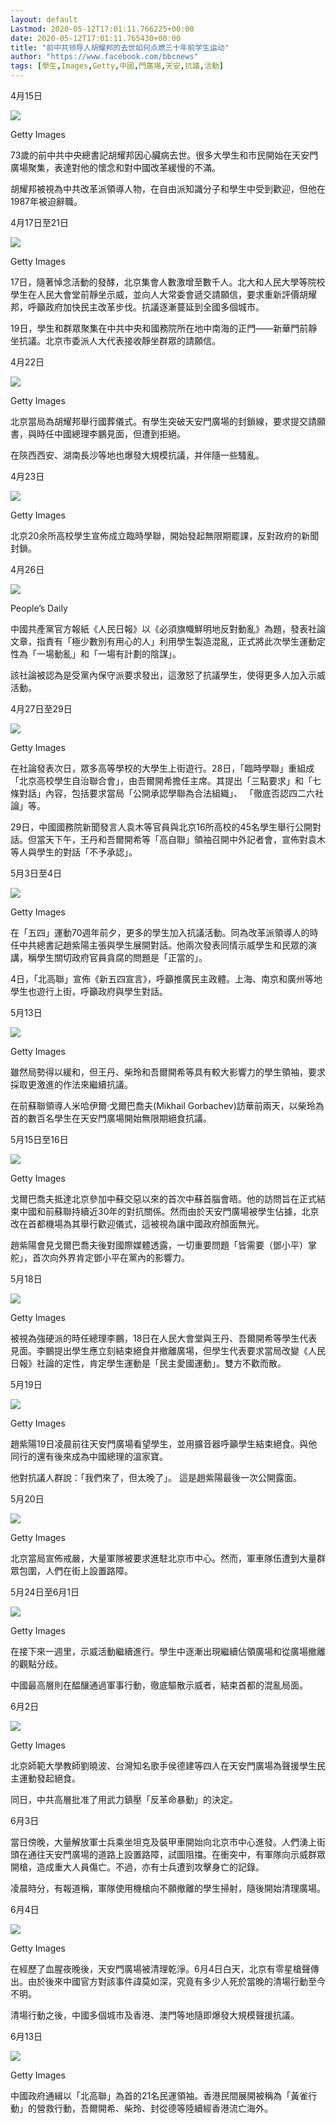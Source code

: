 ```yaml
---
layout: default
Lastmod: 2020-05-12T17:01:11.766225+00:00
date: 2020-05-12T17:01:11.765430+00:00
title: "前中共领导人胡耀邦的去世如何点燃三十年前学生运动"
author: "https://www.facebook.com/bbcnews"
tags: [學生,Images,Getty,中國,門廣場,天安,抗議,活動]
---
```


4月15日

 ![](https://images.weserv.nl/?url=https%3A//news.files.bbci.co.uk/include/vjeastasia/185-timeline-generator/assets/china_4th_june_hant-project-assets/img/1.jpg%3Fv%3D1.4.2) 

Getty Images

73歲的前中共中央總書記胡耀邦因心臟病去世。很多大學生和市民開始在天安門廣場聚集，表達對他的懷念和對中國改革緩慢的不滿。

胡耀邦被視為中共改革派領導人物，在自由派知識分子和學生中受到歡迎，但他在1987年被迫辭職。

4月17日至21日

 ![](https://images.weserv.nl/?url=https%3A//news.files.bbci.co.uk/include/vjeastasia/185-timeline-generator/assets/china_4th_june_hant-project-assets/img/2.jpg%3Fv%3D1.4.2) 

Getty Images

17日，隨著悼念活動的發酵，北京集會人數激增至數千人。北大和人民大學等院校學生在人民大會堂前靜坐示威，並向人大常委會遞交請願信，要求重新評價胡耀邦，呼籲政府加快民主改革步伐。抗議逐漸蔓延到全國多個城市。

19日，學生和群眾聚集在中共中央和國務院所在地中南海的正門——新華門前靜坐抗議。北京市委派人大代表接收靜坐群眾的請願信。

4月22日

 ![](https://images.weserv.nl/?url=https%3A//news.files.bbci.co.uk/include/vjeastasia/185-timeline-generator/assets/china_4th_june_hant-project-assets/img/3.jpg%3Fv%3D1.4.2) 

Getty Images

北京當局為胡耀邦舉行國葬儀式。有學生突破天安門廣場的封鎖線，要求提交請願書，與時任中國總理李鵬見面，但遭到拒絕。

在陝西西安、湖南長沙等地也爆發大規模抗議，并伴隨一些騷亂。

4月23日

 ![](https://images.weserv.nl/?url=https%3A//news.files.bbci.co.uk/include/vjeastasia/185-timeline-generator/assets/china_4th_june_hant-project-assets/img/100.jpg%3Fv%3D1.4.2) 

Getty Images

北京20余所高校學生宣佈成立臨時學聯，開始發起無限期罷課，反對政府的新聞封鎖。

4月26日

 ![](https://images.weserv.nl/?url=https%3A//news.files.bbci.co.uk/include/vjeastasia/185-timeline-generator/assets/china_4th_june_hant-project-assets/img/4.jpg%3Fv%3D1.4.2) 

People’s Daily

中國共產黨官方報紙《人民日報》以《必須旗幟鮮明地反對動亂》為題，發表社論文章，指責有「極少數別有用心的人」利用學生製造混亂，正式將此次學生運動定性為「一場動亂」和「一場有計劃的陰謀」。

該社論被認為是受黨內保守派要求發出，這激怒了抗議學生，使得更多人加入示威活動。

4月27日至29日

 ![](https://images.weserv.nl/?url=https%3A//news.files.bbci.co.uk/include/vjeastasia/185-timeline-generator/assets/china_4th_june_hant-project-assets/img/5.jpg%3Fv%3D1.4.2) 

Getty Images

在社論發表次日，眾多高等學校的大學生上街遊行。28日，「臨時學聯」重組成「北京高校學生自治聯合會」，由吾爾開希擔任主席。其提出「三點要求」和「七條對話」內容，包括要求當局「公開承認學聯為合法組織」、 「徹底否認四二六社論」等。

29日，中國國務院新聞發言人袁木等官員與北京16所高校的45名學生舉行公開對話。但當天下午，王丹和吾爾開希等「高自聯」領袖召開中外記者會，宣佈對袁木等人與學生的對話「不予承認」。

5月3日至4日

 ![](https://images.weserv.nl/?url=https%3A//news.files.bbci.co.uk/include/vjeastasia/185-timeline-generator/assets/china_4th_june_hant-project-assets/img/zhaoziyang.jpg%3Fv%3D1.4.2) 

Getty Images

在「五四」運動70週年前夕，更多的學生加入抗議活動。同為改革派領導人的時任中共總書記趙紫陽主張與學生展開對話。他兩次發表同情示威學生和民眾的演講，稱學生關切政府官員貪腐的問題是「正當的」。

4日，「北高聯」宣佈《新五四宣言》，呼籲推廣民主政體。上海、南京和廣州等地學生也遊行上街，呼籲政府與學生對話。

5月13日

 ![](https://images.weserv.nl/?url=https%3A//news.files.bbci.co.uk/include/vjeastasia/185-timeline-generator/assets/china_4th_june_hant-project-assets/img/student_leader.jpg%3Fv%3D1.4.2) 

Getty Images

雖然局勢得以緩和，但王丹、柴玲和吾爾開希等具有較大影響力的學生領袖，要求採取更激進的作法來繼續抗議。

在前蘇聯領導人米哈伊爾·戈爾巴喬夫(Mikhail Gorbachev)訪華前兩天，以柴玲為首的數百名學生在天安門廣場開始無限期絕食抗議。

5月15日至16日

 ![](https://images.weserv.nl/?url=https%3A//news.files.bbci.co.uk/include/vjeastasia/185-timeline-generator/assets/china_4th_june_hant-project-assets/img/7.jpg%3Fv%3D1.4.2) 

Getty Images

戈爾巴喬夫抵達北京參加中蘇交惡以來的首次中蘇首腦會晤。他的訪問旨在正式結束中國和前蘇聯持續近30年的對抗關係。然而由於天安門廣場被學生佔據，北京改在首都機場為其舉行歡迎儀式，這被視為讓中國政府顏面無光。

趙紫陽會見戈爾巴喬夫後對國際媒體透露，一切重要問題「皆需要（鄧小平）掌舵」，首次向外界肯定鄧小平在黨內的影響力。

5月18日

 ![](https://images.weserv.nl/?url=https%3A//news.files.bbci.co.uk/include/vjeastasia/185-timeline-generator/assets/china_4th_june_hant-project-assets/img/lipeng.jpg%3Fv%3D1.4.2) 

Getty Images

被視為強硬派的時任總理李鵬，18日在人民大會堂與王丹、吾爾開希等學生代表見面。李鵬提出學生應立刻結束絕食并撤離廣場，但學生代表要求當局改變《人民日報》社論的定性，肯定學生運動是「民主愛國運動」。雙方不歡而散。

5月19日

 ![](https://images.weserv.nl/?url=https%3A//news.files.bbci.co.uk/include/vjeastasia/185-timeline-generator/assets/china_4th_june_hant-project-assets/img/8.jpg%3Fv%3D1.4.2) 

Getty Images

趙紫陽19日凌晨前往天安門廣場看望學生，並用擴音器呼籲學生結束絕食。與他同行的還有後來成為中國總理的溫家寶。

他對抗議人群說：「我們來了，但太晚了」。 這是趙紫陽最後一次公開露面。

5月20日

 ![](https://images.weserv.nl/?url=https%3A//news.files.bbci.co.uk/include/vjeastasia/185-timeline-generator/assets/china_4th_june_hant-project-assets/img/11.jpg%3Fv%3D1.4.2) 

Getty Images

北京當局宣佈戒嚴，大量軍隊被要求進駐北京市中心。然而，軍車隊伍遭到大量群眾包圍，人們在街上設置路障。

5月24日至6月1日

 ![](https://images.weserv.nl/?url=https%3A//news.files.bbci.co.uk/include/vjeastasia/185-timeline-generator/assets/china_4th_june_hant-project-assets/img/6.jpg%3Fv%3D1.4.2) 

Getty Images

在接下來一週里，示威活動繼續進行。學生中逐漸出現繼續佔領廣場和從廣場撤離的觀點分歧。

中國最高層則在醖釀通過軍事行動，徹底驅散示威者，結束首都的混亂局面。

6月2日

 ![](https://images.weserv.nl/?url=https%3A//news.files.bbci.co.uk/include/vjeastasia/185-timeline-generator/assets/china_4th_june_hant-project-assets/img/10.jpg%3Fv%3D1.4.2) 

Getty Images

北京師範大學教師劉曉波、台灣知名歌手侯德建等四人在天安門廣場為聲援學生民主運動發起絕食。

同日，中共高層批准了用武力鎮壓「反革命暴動」的決定。

6月3日

當日傍晚，大量解放軍士兵乘坐坦克及裝甲車開始向北京市中心進發。人們湧上街頭在通往天安門廣場的道路上設置路障，試圖阻擋。在衝突中，有軍隊向示威群眾開槍，造成重大人員傷亡。不過，亦有士兵遭到攻擊身亡的記錄。

凌晨時分，有報道稱，軍隊使用機槍向不願撤離的學生掃射，隨後開始清理廣場。

6月4日

 ![](https://images.weserv.nl/?url=https%3A//news.files.bbci.co.uk/include/vjeastasia/185-timeline-generator/assets/china_4th_june_hant-project-assets/img/12.jpg%3Fv%3D1.4.2) 

Getty Images

在經歷了血腥夜晚後，天安門廣場被清理乾淨。6月4日白天，北京有零星槍聲傳出。由於後來中國官方對該事件諱莫如深，究竟有多少人死於當晚的清場行動至今不明。

清場行動之後，中國多個城市及香港、澳門等地隨即爆發大規模聲援抗議。

6月13日

 ![](https://images.weserv.nl/?url=https%3A//news.files.bbci.co.uk/include/vjeastasia/185-timeline-generator/assets/china_4th_june_hant-project-assets/img/dissident.jpg%3Fv%3D1.4.2) 

Getty Images

中國政府通緝以「北高聯」為首的21名民運領袖。香港民間展開被稱為「黃雀行動」的營救行動，吾爾開希、柴玲、封從德等陸續經香港流亡海外。

